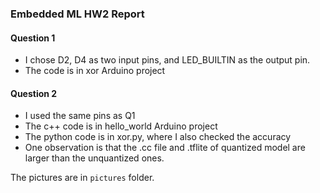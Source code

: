### Embedded ML HW2 Report

#### Question 1

- I chose D2, D4 as two input pins, and LED_BUILTIN as the output pin.
- The code is in xor Arduino project





#### Question 2

- I used the same pins as Q1
- The c++ code is in hello_world Arduino project
- The python code is in xor.py, where I also checked the accuracy
- One observation is that the .cc file and .tflite of quantized model are larger than the unquantized ones.



The pictures are in `pictures` folder.



